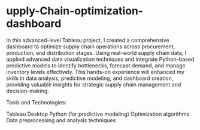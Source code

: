# upply-Chain-optimization-dashboard
In this advanced-level Tableau project, I created a comprehensive dashboard to optimize supply chain operations across procurement, production, and distribution stages. Using real-world supply chain data, I applied advanced data visualization techniques and integrate Python-based predictive models to identify bottlenecks, forecast demand, and manage inventory levels effectively. This hands-on experience will enhanced my skills in data analysis, predictive modeling, and dashboard creation, providing valuable insights for strategic supply chain management and decision-making.

Tools and Technologies:

Tableau Desktop
Python (for predictive modeling)
Optimization algorithms
Data preprocessing and analysis techniques
